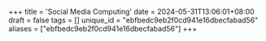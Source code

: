 +++
title = 'Social Media Computing'
date = 2024-05-31T13:06:01+08:00
draft = false
tags = []
unique_id = "ebfbedc9eb2f0cd941e16dbecfabad56"
aliases = ["ebfbedc9eb2f0cd941e16dbecfabad56"]
+++
